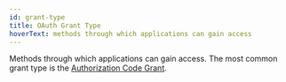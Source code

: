 ```yaml
---
id: grant-type
title: OAuth Grant Type
hoverText: methods through which applications can gain access
---
```


Methods through which applications can gain access. The most common grant type is the [Authorization Code Grant](/docs/terms/authorization-code.md).